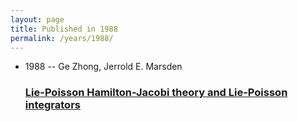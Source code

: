 ```yaml
---
layout: page
title: Published in 1988
permalink: /years/1988/
---
```


<ul class="post-list">

  <li>
    <span class="post-meta">1988 -- Ge Zhong, Jerrold E. Marsden</span>
    <h3><a class="post-link" href="../../lie-poisson-hamilton-jacobi-theory-and-lie-poisson-integrators">Lie-Poisson Hamilton-Jacobi theory and Lie-Poisson integrators</a></h3>
  </li>
</ul>
